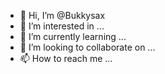 - 👋 Hi, I’m @Bukkysax
- 👀 I’m interested in ...
- 🌱 I’m currently learning ...
- 💞️ I’m looking to collaborate on ...
- 📫 How to reach me ...

<!---
Bukkysax/Bukkysax is a ✨ special ✨ repository because its `README.md` (this file) appears on your GitHub profile.
You can click the Preview link to take a look at your changes.
--->

